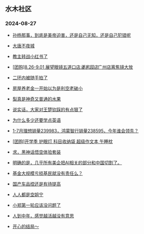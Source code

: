 ## 水木社区 
### 2024-08-27

+ [孙杨那事，到底是美帝迫害，还是自己无知，还是自己犯错呢](https://www.newsmth.net/nForum/article/Olympic/1626109)

+ [大唐不夜城](https://www.newsmth.net/nForum/article/WorkingLife/145009)

+ [教主转战小红书了](https://www.newsmth.net/nForum/article/FamilyLife/1766829119)

+ [[团购]8.26-9.01 展望眼镜五道口店*潘家园店*广州店离焦镜大放](https://www.newsmth.net/nForum/article/ADAgent_TG/1324812)

+ [二环内被随手拍了](https://www.newsmth.net/nForum/article/AutoWorld/1944897668)

+ [房屋养老金一开始以为是利空老破小](https://www.newsmth.net/nForum/article/OurEstate/3069409)

+ [梨真是神奇又普通的水果](https://www.newsmth.net/nForum/article/Food/1719485)

+ [说实话，大家对王楚钦踩的有点狠了](https://www.newsmth.net/nForum/article/Pingpang/13029)

+ [为什么多少还要学点英语](https://www.newsmth.net/nForum/article/MMJoke/1634823751)

+ [1-7月理想销量239983，鸿蒙智行销量238595，今年谁会领先？](https://www.newsmth.net/nForum/article/GreenAuto/1656784)

+ [[团购]开学季 护眼灯 科目收纳袋 超级作文本 午睡枕](https://www.newsmth.net/nForum/article/ADAgent_TG/1324896)

+ [求，黑神话悟空体验套装](https://www.newsmth.net/nForum/article/SecondComputer/2309013)

+ [明确的是，几乎所有美企把AI相关的部分和中国切割了。](https://www.newsmth.net/nForum/article/WorkingLife/145854)

+ [基金大规模亏损基民就没有责任么？](https://www.newsmth.net/nForum/article/Stock/10913298)

+ [国产车品控还是有待提高](https://www.newsmth.net/nForum/article/GreenAuto/1657500)

+ [人人都是空姐宁](https://www.newsmth.net/nForum/article/Memory/116437)

+ [小郑第一轮应该没问题了](https://www.newsmth.net/nForum/article/Tennis/1178226)

+ [人到中年，感觉越活越没有意思](https://www.newsmth.net/nForum/article/FamilyLife/1766830384)

+ [开心的结局～](https://www.newsmth.net/nForum/article/Girl/812621)

